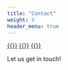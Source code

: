 ```yaml
---
title: "Contact"
weight: 5
header_menu: true
---
```


[{{<icon class="fa fa-discord-alt">}}](https://discord.gg/critgamer) [{{<icon class="fa fa-twitter">}}](https://twitter.com/critgamer) [{{<icon class="fa fa-facebook">}}](https://facebook.com/critgamer)

Let us get in touch!

